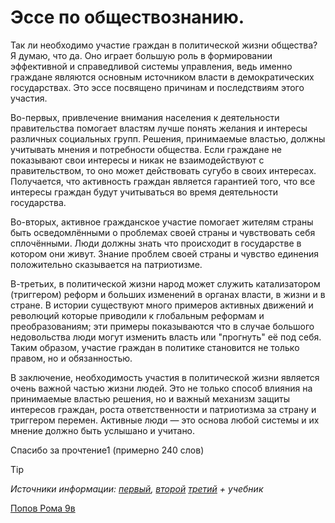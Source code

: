 # Эссе по обществознанию.
 
Так ли необходимо участие граждан в политической жизни общества? Я думаю, что да. Оно играет большую роль в формировании эффективной и справедливой системы управления, ведь именно граждане являются основным источником власти в демократических государствах. Это эссе посвящено причинам и последствиям этого участия.
 
Во-первых, привлечение внимания населения к деятельности правительства помогает властям лучше понять желания и интересы различных социальных групп. Решения, принимаемые властью, должны учитывать мнения и потребности общества. Если граждане не показывают свои интересы и никак не взаимодействуют с правительством, то оно может действовать сугубо в своих интересах. Получается, что активность граждан является гарантией того, что все интересы граждан будут учитываться во время деятельности государства.
 
Во-вторых, активное гражданское участие помогает жителям страны быть осведомлёнными о проблемах своей страны и чувствовать себя сплочёнными. Люди должны знать что происходит в государстве в котором они живут. Знание проблем своей страны и чувство единения положительно сказывается на патриотизме.
 
В-третьих, в политической жизни народ может служить катализатором (триггером) реформ и больших изменений в органах власти, в жизни и в стране. В истории существуют много примеров активных движений и революций которые приводили к глобальным реформам и преобразованиям; эти примеры показываются что в случае большого недовольства люди могут изменить власть или "прогнуть" её под себя. Таким образом, участие граждан в политике становится не только правом, но и обязанностью.
 
В заключение, необходимость участия в политической жизни является очень важной частью жизни людей. Это не только способ влияния на принимаемые властью решения, но и важный механизм защиты интересов граждан, роста ответственности и патриотизма за страну и триггером перемен. Активные люди — это основа любой системы и их мнение должно быть услышано и учитано.
 
 
Спасибо за прочтение1 (примерно 240 слов)

> [!TIP]
> *Источники информации: [первый](https://www.yaklass.ru/p/obshchestvoznanie/6-klass/obshchestvo-v-kotorom-my-zhivem-383889/chto-takoe-obshchestvo-376560/re-4da8d042-e453-4baa-84d6-6b0ddc69d9b1), [второй](https://bguor.ru/subjects/ae-umk-history/html/society/html_pages/h3/h3_1.html) [третий](https://www.work5.ru/article/esse) + учебник*

<ins>Попов Рома 9в</ins>
